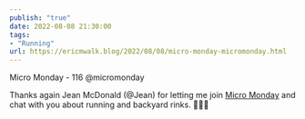 ```yaml
---
publish: "true"
date: 2022-08-08 21:30:00
tags:
- "Running"
url: https://ericmwalk.blog/2022/08/08/micro-monday-micromonday.html
---
```

Micro Monday - 116 @micromonday

Thanks again Jean McDonald (@Jean) for letting me join [Micro Monday](https://monday.micro.blog/2022/08/08/eric-ericmwalk-runner.html) and chat with you about running and backyard rinks. 🏃‍♂️🏒
